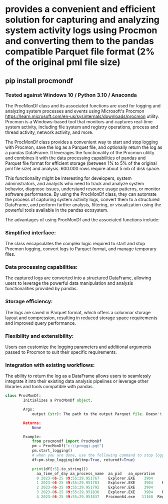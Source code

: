 # provides a convenient and efficient solution for capturing and analyzing system activity logs using Procmon and converting them to the pandas compatible Parquet file format (2% of the original pml file size)


## pip install procmondf

### Tested against Windows 10 / Python 3.10 / Anaconda 


The ProcMonDf class and its associated functions are used for logging and analyzing system processes and 
events using Microsoft's Procmon https://learn.microsoft.com/en-us/sysinternals/downloads/procmon utility. 
Procmon is a Windows-based tool that monitors and captures real-time system activity, 
including file system and registry operations, process and thread activity, network activity, and more.

The ProcMonDf class provides a convenient way to start and stop logging with Procmon, 
save the log as a Parquet file, and optionally return the log as a pandas DataFrame. 
It leverages the functionality of the Procmon utility and combines 
it with the data processing capabilities of pandas and 
Parquet file format for efficient storage (between 1% to 5% of the original pml file size) and analysis.
600.000 rows require about 5 mb of disk space.

This functionality might be interesting for developers, system administrators, and analysts who need to track 
and analyze system behavior, diagnose issues, understand resource usage patterns, 
or monitor software performance. 
By using the ProcMonDf class, they can automate the process of capturing system activity logs, 
convert them to a structured DataFrame, and perform further analysis, filtering, 
or visualization using the powerful tools available in the pandas ecosystem.

The advantages of using ProcMonDf and the associated functions include:

### Simplified interface: 

The class encapsulates the complex logic required to start and stop Procmon logging, 
convert logs to Parquet format, and manage temporary files.

### Data processing capabilities: 

The captured logs are converted into a structured DataFrame, allowing users to leverage the powerful data manipulation and analysis functionalities provided by pandas.

### Storage efficiency: 

The logs are saved in Parquet format, which offers a columnar storage layout and compression, resulting in reduced storage space requirements and improved query performance.

### Flexibility and extensibility: 

Users can customize the logging parameters and additional arguments 
passed to Procmon to suit their specific requirements.

### Integration with existing workflows: 

The ability to return the log as a DataFrame allows users to seamlessly integrate it 
into their existing data analysis pipelines or leverage other libraries and tools compatible with pandas.

```python
class ProcMonDf:
        Initializes a ProcMonDf object.

        Args:
            output (str): The path to the output Parquet file. Doesn't have to exist yet.

        Returns:
            None

        Example:
            from procmondf import ProcMonDf
            pm = ProcMonDf("c:\\proggi.pqt")
            pm.start_logging()
            # when you are done, use the following command to stop logging
            df=pm.stop_logging(deltmp=True, returndf=True)

            print(df[:5].to_string())
              aa_time_of_day aa_process_name  aa_pid   aa_operation                                                                                          aa_path       aa_result                           aa_detail
              0 2023-06-25 09:55:29.951767    Explorer.EXE    3904     RegOpenKey                HKCU\Software\Classes\CLSID\{xxxxxxxxxxxxxxxxxxxxxxxxxxxxxxxxxxxx}\InprocServer32  NAME NOT FOUND                Desired Access: Read
              1 2023-06-25 09:55:29.951783    Explorer.EXE    3904    RegQueryKey                                                HKCR\CLSID\{xxxxxxxxxxxxxxxxxxxxxxxxxxxxxxxxxxxx}         SUCCESS  Query: HandleTags, HandleTags: 0x0
              2 2023-06-25 09:55:29.951792    Explorer.EXE    3904     RegOpenKey                                 HKCR\CLSID\{xxxxxxxxxxxxxxxxxxxxxxxxxxxxxxxxxxxx}\InprocServer32         SUCCESS                Desired Access: Read
              3 2023-06-25 09:55:29.951836    Explorer.EXE    3904    RegQueryKey  HKCU\Software\Microsoft\Windows\CurrentVersion\Explorer\SessionInfo\1\ApplicationViewManagement         SUCCESS  Query: HandleTags, HandleTags: 0x0
              4 2023-06-25 09:55:29.951837   Procmon64.exe   11160  RegQueryValue          HKLM\System\CurrentControlSet\Control\WMI\Securityxxxxxxxxxxxxxxxxxxxxxxxxxxxxxxxxxxxx   NAME NOT FOUND                         Length: 528
        
```